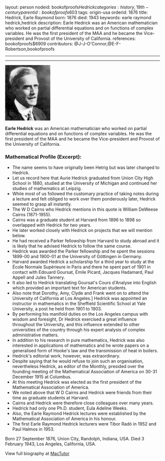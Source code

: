 layout: person
nodeid: bookofproofs$Hedrick
categories: history,19th-century
parentid: bookofproofs$603
tags: origin-usa
orderid: 1876
title: Hedrick, Earle Raymond
born: 1876
died: 1943
keywords: earle raymond hedrick,hedrick
description: Earle Hedrick was an American mathematician who worked on partial differential equations and on functions of complex variables. He was the first president of the MAA and he became the Vice-president and Provost of the University of California.
references: bookofproofs$6909
contributors: @J-J-O'Connor,@E-F-Robertson,bookofproofs

---



---

![Hedrick.jpg](https://github.com/bookofproofs/bookofproofs.github.io/blob/main/_sources/_assets/images/portraits/Hedrick.jpg?raw=true)

**Earle Hedrick** was an American mathematician who worked on partial differential equations and on functions of complex variables. He was the first president of the MAA and he became the Vice-president and Provost of the University of California.

### Mathematical Profile (Excerpt):
* The name seems to have originally been Hetrig but was later changed to Hedrick.
* Let us record here that Aurie Hedrick graduated from Union City High School in 1880, studied at the University of Michigan and continued her studies of mathematics at Leipzig.
* While most of us followed the customary practice of taking notes during a lecture and felt obliged to work over them ponderously later, Hedrick seemed to grasp all instantly.
* The W D Cairns who Hedrick mentions in this quote is William DeWeese Cairns (1871-1955).
* Cairns was a graduate student at Harvard from 1896 to 1898 so overlapped with Hedrick for two years.
* He later worked closely with Hedrick on projects that we will mention below.
* He had received a Parker fellowship from Harvard to study abroad and it is likely that he advised Hedrick to follow the same course.
* Hedrick was awarded the Parker fellowship and he spent the sessions 1899-00 and 1900-01 at the University of Göttingen in Germany.
* Harvard awarded Hedrick a scholarship for a third year to study at the École Normale Supérieure in Paris and there he spent part of 1901 in contact with Edouard Goursat, Émile Picard, Jacques Hadamard, Paul Appell and Jules Tannery.
* It also led to Hedrick translating Goursat's Cours d'Analyse into English which provided an important text for American students.
* Also note that Dorothy, Amy, Clyde and Frank went on to attend the University of California at Los Angeles.] Hedrick was appointed an instructor in mathematics in the Sheffield Scientific School at Yale University, a post he held from 1901 to 1903.
* By performing his manifold duties on the Los Angeles campus with wisdom and foresight, Dr Hedrick exercised a great influence throughout the University, and this influence extended to other universities of the country through his expert analysis of complex administrative matters.
* In addition to his research in pure mathematics, Hedrick was also interested in applications of mathematics and he wrote papers on a generalised form of Hooke's law and the transmission of heat in boilers.
* Hedrick's editorial work, however, was extraordinary.
* Despite saying that he would refuse to join such an organisation, nevertheless Hedrick, as editor of the Monthly, presided over the founding meeting of the Mathematical Association of America on 30-31 December 1915 at Columbus.
* At this meeting Hedrick was elected as the first president of the Mathematical Association of America.
* We noted above that W D Cairns and Hedrick were friends from their time as graduate students at Harvard.
* Cairns and Hedrick were therefore close colleagues over many years.
* Hedrick had only one Ph.D. student, Eula Adeline Weeks.
* Also, the Earle Raymond Hedrick lectures were established by the Mathematical Association of America in his honour.
* The first Earle Raymond Hedrick lecturers were Tibor Radó in 1952 and Paul Halmos in 1953.

Born 27 September 1876, Union City, Randolph, Indiana, USA. Died 3 February 1943, Los Angeles, California, USA.

View full biography at [MacTutor](https://mathshistory.st-andrews.ac.uk/Biographies/Hedrick/)
